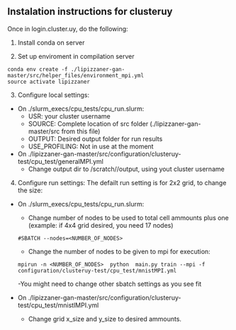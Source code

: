 ## Instalation instructions for clusteruy

Once in login.cluster.uy, do the following:

1. Install conda on server

2. Set up enviroment in compilation server
```
conda env create -f ./lipizzaner-gan-master/src/helper_files/environment_mpi.yml
source activate lipizzaner
```

3. Configure local settings:
  - On ./slurm_execs/cpu_tests/cpu_run.slurm:
    - USR: your cluster username
    - SOURCE: Complete location of src folder (./lipizzaner-gan-master/src from this file)
    - OUTPUT: Desired output folder for run results
    - USE_PROFILING: Not in use at the moment
  - On ./lipizzaner-gan-master/src/configuration/clusteruy-test/cpu_test/generalMPI.yml
    - Change output dir to /scratch/<USR>/output, using yout cluster username
  
4. Configure run settings: 
  The defailt run setting is for 2x2 grid, to change the size:
  - On ./slurm_execs/cpu_tests/cpu_run.slurm:
    - Change number of nodes to be used to total cell ammounts plus one (example: if 4x4 grid desired, you need 17 nodes)
    ```
    #SBATCH --nodes=<NUMBER_OF_NODES>
    ```
    - Change the number of nodes to be given to mpi for execution:
    ```
    mpirun -n <NUMBER_OF_NODES>  python  main.py train --mpi -f configuration/clusteruy-test/cpu_test/mnistMPI.yml
    ```
    -You might need to change other sbatch settings as you see fit
    
  - On ./lipizzaner-gan-master/src/configuration/clusteruy-test/cpu_test/mnistlMPI.yml
    - Change grid x_size and y_size to desired ammounts.
    

